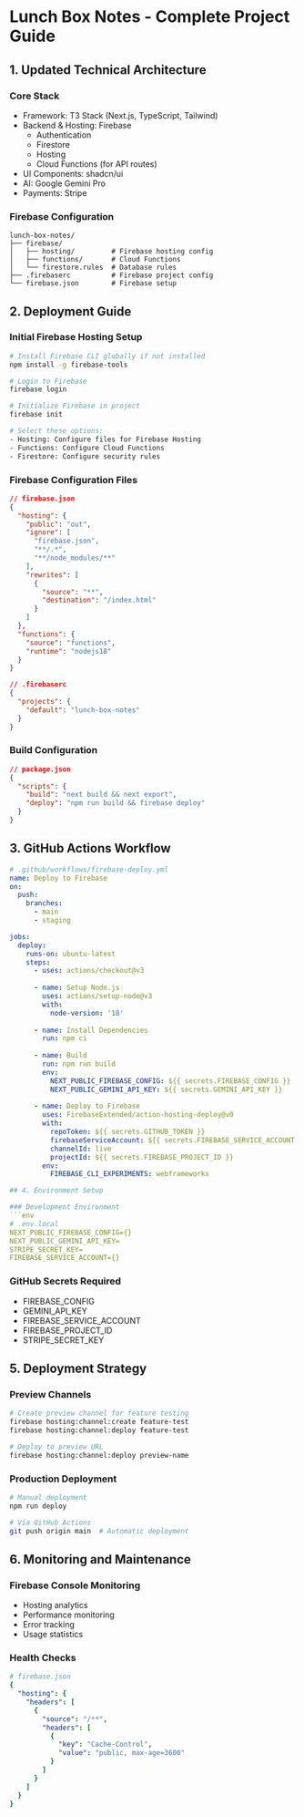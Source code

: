 # Lunch Box Notes - Complete Project Guide

## 1. Updated Technical Architecture

### Core Stack
- Framework: T3 Stack (Next.js, TypeScript, Tailwind)
- Backend & Hosting: Firebase
  - Authentication
  - Firestore
  - Hosting
  - Cloud Functions (for API routes)
- UI Components: shadcn/ui
- AI: Google Gemini Pro
- Payments: Stripe

### Firebase Configuration
```
lunch-box-notes/
├── firebase/
│   ├── hosting/         # Firebase hosting config
│   ├── functions/       # Cloud Functions
│   └── firestore.rules  # Database rules
├── .firebaserc          # Firebase project config
└── firebase.json        # Firebase setup
```

## 2. Deployment Guide

### Initial Firebase Hosting Setup
```bash
# Install Firebase CLI globally if not installed
npm install -g firebase-tools

# Login to Firebase
firebase login

# Initialize Firebase in project
firebase init

# Select these options:
- Hosting: Configure files for Firebase Hosting
- Functions: Configure Cloud Functions
- Firestore: Configure security rules
```

### Firebase Configuration Files

```json
// firebase.json
{
  "hosting": {
    "public": "out",
    "ignore": [
      "firebase.json",
      "**/.*",
      "**/node_modules/**"
    ],
    "rewrites": [
      {
        "source": "**",
        "destination": "/index.html"
      }
    ]
  },
  "functions": {
    "source": "functions",
    "runtime": "nodejs18"
  }
}
```

```json
// .firebaserc
{
  "projects": {
    "default": "lunch-box-notes"
  }
}
```

### Build Configuration
```json
// package.json
{
  "scripts": {
    "build": "next build && next export",
    "deploy": "npm run build && firebase deploy"
  }
}
```

## 3. GitHub Actions Workflow

```yaml
# .github/workflows/firebase-deploy.yml
name: Deploy to Firebase
on:
  push:
    branches:
      - main
      - staging

jobs:
  deploy:
    runs-on: ubuntu-latest
    steps:
      - uses: actions/checkout@v3
      
      - name: Setup Node.js
        uses: actions/setup-node@v3
        with:
          node-version: '18'
          
      - name: Install Dependencies
        run: npm ci
        
      - name: Build
        run: npm run build
        env:
          NEXT_PUBLIC_FIREBASE_CONFIG: ${{ secrets.FIREBASE_CONFIG }}
          NEXT_PUBLIC_GEMINI_API_KEY: ${{ secrets.GEMINI_API_KEY }}
          
      - name: Deploy to Firebase
        uses: FirebaseExtended/action-hosting-deploy@v0
        with:
          repoToken: ${{ secrets.GITHUB_TOKEN }}
          firebaseServiceAccount: ${{ secrets.FIREBASE_SERVICE_ACCOUNT }}
          channelId: live
          projectId: ${{ secrets.FIREBASE_PROJECT_ID }}
        env:
          FIREBASE_CLI_EXPERIMENTS: webframeworks

## 4. Environment Setup

### Development Environment
```env
# .env.local
NEXT_PUBLIC_FIREBASE_CONFIG={}
NEXT_PUBLIC_GEMINI_API_KEY=
STRIPE_SECRET_KEY=
FIREBASE_SERVICE_ACCOUNT={}
```

### GitHub Secrets Required
- FIREBASE_CONFIG
- GEMINI_API_KEY
- FIREBASE_SERVICE_ACCOUNT
- FIREBASE_PROJECT_ID
- STRIPE_SECRET_KEY

## 5. Deployment Strategy

### Preview Channels
```bash
# Create preview channel for feature testing
firebase hosting:channel:create feature-test
firebase hosting:channel:deploy feature-test

# Deploy to preview URL
firebase hosting:channel:deploy preview-name
```

### Production Deployment
```bash
# Manual deployment
npm run deploy

# Via GitHub Actions
git push origin main  # Automatic deployment
```

## 6. Monitoring and Maintenance

### Firebase Console Monitoring
- Hosting analytics
- Performance monitoring
- Error tracking
- Usage statistics

### Health Checks
```yaml
# firebase.json
{
  "hosting": {
    "headers": [
      {
        "source": "/**",
        "headers": [
          {
            "key": "Cache-Control",
            "value": "public, max-age=3600"
          }
        ]
      }
    ]
  }
}
```
